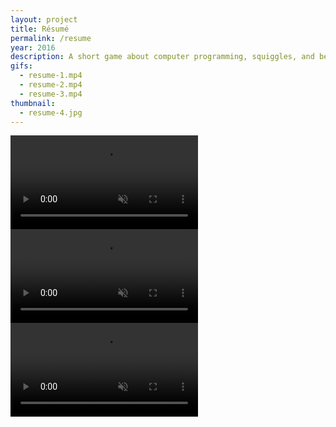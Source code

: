 ```yaml
---
layout: project
title: Résumé
permalink: /resume
year: 2016
description: A short game about computer programming, squiggles, and being true to yourself. Developed using Unity.
gifs:
  - resume-1.mp4
  - resume-2.mp4
  - resume-3.mp4
thumbnail:
  - resume-4.jpg
---
```

<div class="img-container">
  <video muted autoplay playsinline loop src="{{ site.baseurl }}/assets/img/resume-1.mp4" type="video/mp4"></video>
  <video muted autoplay playsinline loop src="{{ site.baseurl }}/assets/img/resume-2.mp4" type="video/mp4"></video>
  <video muted autoplay playsinline loop src="{{ site.baseurl }}/assets/img/resume-3.mp4" type="video/mp4"></video>
</div>